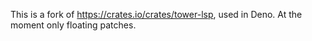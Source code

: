 This is a fork of https://crates.io/crates/tower-lsp, used in Deno. At the moment only floating patches.